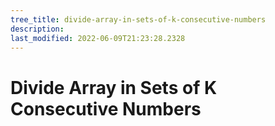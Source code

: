 ```yaml
---
tree_title: divide-array-in-sets-of-k-consecutive-numbers
description: 
last_modified: 2022-06-09T21:23:28.2328
---
```


# Divide Array in Sets of K Consecutive Numbers
